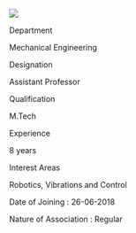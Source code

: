 [![](/sites/default/files/styles/faculty_images/public/2019-12/rahul%20singh.png?itok=Zxt2Ujil)](/sites/default/files/2019-12/rahul%20singh.png)

Department

Mechanical Engineering

Designation

Assistant Professor

Qualification

M.Tech

Experience

8 years

Interest Areas

Robotics, Vibrations and Control  
  
  
Date of Joining : 26-06-2018  
  
Nature of Association : Regular